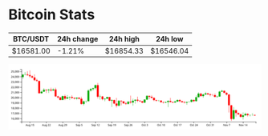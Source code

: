 # Bitcoin Stats

BTC/USDT|24h change|24h high|24h low|
|---|---|---|---|
|$16581.00|-1.21%|$16854.33|$16546.04|

<img src="./chart.svg">
